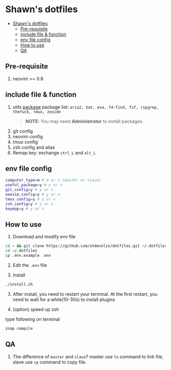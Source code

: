 # Shawn's dotfiles

- [Shawn's dotfiles](#shawns-dotfiles)
  - [Pre-requisite](#pre-requisite)
  - [include file \& function](#include-file--function)
  - [env file config](#env-file-config)
  - [How to use](#how-to-use)
  - [QA](#qa)

## Pre-requisite

1. neovim >= 0.8

## include file & function

1. utils [package](package/install.sh)
   package list: `aria2, bat, exa, fd-find, fzf, ripgrep, thefuck, tmux, zoxide`
   > **NOTE:** You may need **Administrator** to install packages.
2. git config
3. neovim config
4. tmux config
5. zsh config and alias
6. Remap key: exchange `ctrl_L` and `alt_L`

## env file config

```bash
computer_type=m # m or s (master or slave)
useful_package=y # y or n
git_config=y # y or n
neovim_config=y # y or n
tmux_config=y # y or n
zsh_config=y # y or n
keymap=y # y or n
```

## How to use

1. Download and modify env file

```bash
cd ~ && git clone https://github.com/shdennlin/dotfiles.git ~/.dotfiles/
cd ~/.dotfiles
cp .env.example .env
```

2. Edit the `.env` file

3. Install

```bash
./install.sh
```

3. After install, you need to restart your terminal. At the first restart, you need to wait for a while(10-30s) to install plugins

4. (option) speed up zsh

type following on terminal

```bash
znap compile
```

## QA

1. The difference of `master` and `slave`?
   master use `ln` command to link file, slave use `cp` command to copy file.
